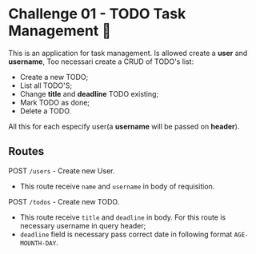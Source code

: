 # Challenge 01 - TODO Task Management 📌

This is an application for task management. Is allowed create a **user** and **username**, Too necessari create a CRUD of TODO's list:

- Create a new TODO;
- List all TODO'S;
- Change **title** and **deadline** TODO existing;
- Mark TODO as done;
- Delete a TODO.

All this for each especify user(a **username** will be passed on **header**).

## Routes
POST `/users` - Create new User.
- This route receive `name` and `username` in body of requisition. 

POST `/todos` - Create new TODO.
-  This route receive `title` and `deadline` in body. For this route is necessary username in query header;
- `deadline` field is necessary pass correct date in following format `AGE-MOUNTH-DAY`. 